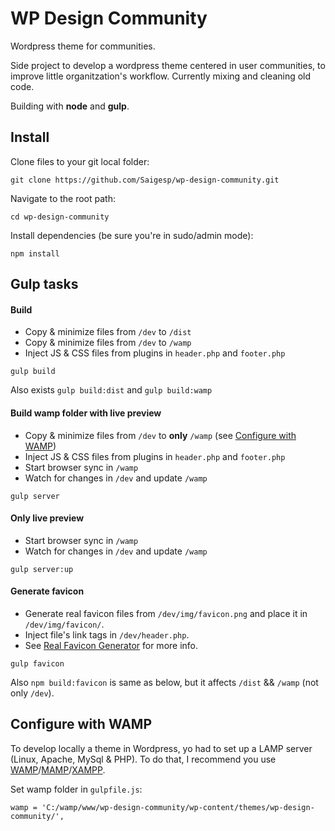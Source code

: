 # WP Design Community

Wordpress theme for communities.

Side project to develop a wordpress theme centered in user communities, to improve little organitzation's workflow. Currently mixing and cleaning old code.

Building with **node** and **gulp**.



## Install
Clone files to your git local folder:
```
git clone https://github.com/Saigesp/wp-design-community.git
```
Navigate to the root path:
```
cd wp-design-community
```
Install dependencies (be sure you're in sudo/admin mode):
```
npm install
```


## Gulp tasks
#### Build
 - Copy & minimize files from `/dev` to `/dist`
 - Copy & minimize files from `/dev` to `/wamp`
 - Inject JS & CSS files from plugins in `header.php` and `footer.php`

```
gulp build
```
Also exists `gulp build:dist` and `gulp build:wamp`

#### Build wamp folder with live preview

 - Copy & minimize files from `/dev` to **only** `/wamp` (see [Configure with WAMP](#wamp_config))
 - Inject JS & CSS files from plugins in `header.php` and `footer.php`
 - Start browser sync in `/wamp`
 - Watch for changes in `/dev` and update `/wamp`

```
gulp server
```

#### Only live preview

 - Start browser sync in `/wamp`
 - Watch for changes in `/dev` and update `/wamp`

```
gulp server:up
```

#### Generate favicon

 - Generate real favicon files from `/dev/img/favicon.png` and place it in `/dev/img/favicon/`.
 - Inject file's link tags in `/dev/header.php`.
 - See [Real Favicon Generator](http://realfavicongenerator.net/) for more info.

```
gulp favicon
```
Also `npm build:favicon` is same as below, but it affects `/dist` && `/wamp` (not only `/dev`).


## <a name="wamp_config"></a>Configure with WAMP
To develop locally a theme in Wordpress, yo had to set up a LAMP server (Linux, Apache, MySql & PHP). To do that, I recommend you use [WAMP](http://www.wampserver.com/en/)/[MAMP](https://www.mamp.info/en/)/[XAMPP](https://www.apachefriends.org/index.html). 

Set wamp folder in `gulpfile.js`:
```
wamp = 'C:/wamp/www/wp-design-community/wp-content/themes/wp-design-community/',
```